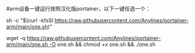 #arm设备一键运行按照汉化版portainer，以下一键任选一个：

sh -c "$(curl -kfsSl https://raw.githubusercontent.com/Anylines/portainer-arm/main/one.sh)"

wget -q https://raw.githubusercontent.com/Anylines/portainer-arm/main/one.sh -O one.sh && chmod +x one.sh && ./one.sh
